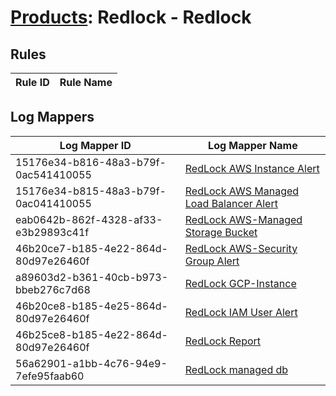 # [Products](README.md): Redlock - Redlock

## Rules

|Rule ID|Rule Name|
|----|----|


## Log Mappers

|Log Mapper ID|Log Mapper Name|
|----|----|
|15176e34-b816-48a3-b79f-0ac541410055|[RedLock AWS Instance Alert](../mappings/15176e34-b816-48a3-b79f-0ac541410055.md)|
|15176e34-b815-48a3-b79f-0ac041410055|[RedLock AWS Managed Load Balancer Alert](../mappings/15176e34-b815-48a3-b79f-0ac041410055.md)|
|eab0642b-862f-4328-af33-e3b29893c41f|[RedLock AWS-Managed Storage Bucket](../mappings/eab0642b-862f-4328-af33-e3b29893c41f.md)|
|46b20ce7-b185-4e22-864d-80d97e26460f|[RedLock AWS-Security Group Alert](../mappings/46b20ce7-b185-4e22-864d-80d97e26460f.md)|
|a89603d2-b361-40cb-b973-bbeb276c7d68|[RedLock GCP-Instance](../mappings/a89603d2-b361-40cb-b973-bbeb276c7d68.md)|
|46b20ce8-b185-4e25-864d-80d97e26460f|[RedLock IAM User Alert](../mappings/46b20ce8-b185-4e25-864d-80d97e26460f.md)|
|46b25ce8-b185-4e22-864d-80d97e26460f|[RedLock Report](../mappings/46b25ce8-b185-4e22-864d-80d97e26460f.md)|
|56a62901-a1bb-4c76-94e9-7efe95faab60|[RedLock managed db](../mappings/56a62901-a1bb-4c76-94e9-7efe95faab60.md)|


